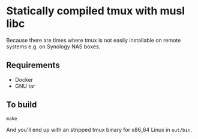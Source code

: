 # Statically compiled tmux with musl libc

Because there are times where tmux is not easily installable on remote systems 
e.g. on Synology NAS boxes.

## Requirements

- Docker
- GNU tar

## To build

```
make
```

And you'll end up with an stripped tmux binary for x86_64 Linux in `out/bin`.

